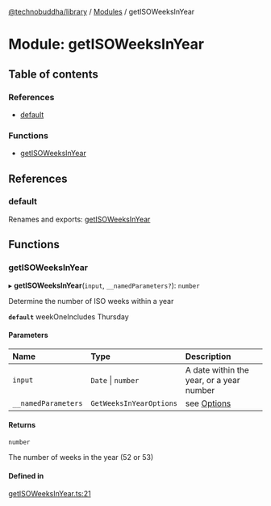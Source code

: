 [@technobuddha/library](../../README.md) / [Modules](../Modules.md) / getISOWeeksInYear

# Module: getISOWeeksInYear

## Table of contents

### References

- [default](getISOWeeksInYear.md#default)

### Functions

- [getISOWeeksInYear](getISOWeeksInYear.md#getisoweeksinyear)

## References

### default

Renames and exports: [getISOWeeksInYear](getISOWeeksInYear.md#getisoweeksinyear)

## Functions

### getISOWeeksInYear

▸ **getISOWeeksInYear**(`input`, `__namedParameters?`): `number`

Determine the number of ISO weeks within a year

**`default`** weekOneIncludes Thursday

#### Parameters

| Name | Type | Description |
| :------ | :------ | :------ |
| `input` | `Date` \| `number` | A date within the year, or a year number |
| `__namedParameters` | `GetWeeksInYearOptions` | see [Options](almostEquals.md#options) |

#### Returns

`number`

The number of weeks in the year (52 or 53)

#### Defined in

[getISOWeeksInYear.ts:21](../../src/getISOWeeksInYear.ts#L21)
